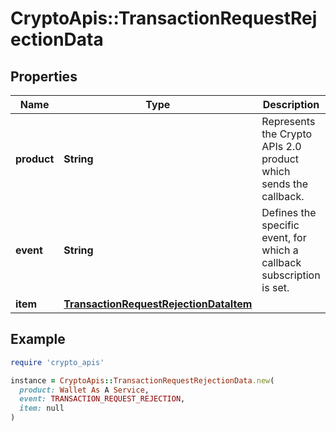 # CryptoApis::TransactionRequestRejectionData

## Properties

| Name | Type | Description | Notes |
| ---- | ---- | ----------- | ----- |
| **product** | **String** | Represents the Crypto APIs 2.0 product which sends the callback. |  |
| **event** | **String** | Defines the specific event, for which a callback subscription is set. |  |
| **item** | [**TransactionRequestRejectionDataItem**](TransactionRequestRejectionDataItem.md) |  |  |

## Example

```ruby
require 'crypto_apis'

instance = CryptoApis::TransactionRequestRejectionData.new(
  product: Wallet As A Service,
  event: TRANSACTION_REQUEST_REJECTION,
  item: null
)
```

